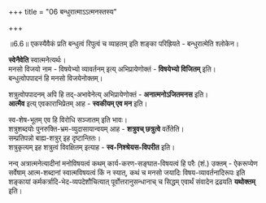 +++
title = "06 बन्धुरात्माऽऽत्मनस्तस्य"

+++
  
  
॥6.6॥ एकस्यैवैकं प्रति बन्धुत्वं रिपुत्वं च व्याहतम् इति शङ्का परिह्रियते - बन्धुरात्मेति श्लोकेन। 

**स्वेनैवेति** स्वात्मनेत्यर्थः।  
मनसो विजयो नाम - विषयेभ्यो व्यावर्तनम् इत्य् अभिप्रायेणोक्तं - **विषयेभ्यो विजितम्** इति।  
बन्धुत्वोपपादनं हि मनसो विजयेनोक्तम्।  

शत्रुत्वोपपादनम् अपि हि तद्-अभावेनेत्य् अभिप्रायेणोक्तं - 
**अनात्मनोऽजितमनस** इति।  
**आत्मैव** इत्य् एवकाराभिप्रेतम् आह - **स्वकीयम् एव मन** इति। 

स्व-शेष-भूतम् एव हि विरोधि सञ्जातम् इति भावः।  
शत्रुशब्दयोः पुनरुक्ति-भ्रम-व्युदासायान्वयम् आह - **शत्रुवच् छत्रुत्वे** वर्तेतेति।  
सम्प्रतिपन्नो बाह्य-शत्रुर् इह दृष्टान्तितः।  
शत्रुकृत्यम् इह शत्रुत्वं विवक्षितम् इत्याह - **स्व-निश्श्रेयस-विपरीत** इति।  

नन्व् अत्रात्मनेत्यादीनां मनोविषयत्वं कथम् कार्य-करण-सङ्घात-विषयत्वं हि परैः (शं.) उक्तम् - ऐकरूप्येण सर्वेषाम् आत्म-शब्दानां स्वात्मविषयत्वं किं न स्यात्, कथं च मनसो जयादिः विषय-व्यावर्तनादिरूपः इति शङ्कायां कर्मकर्त्रादि-भेद-व्यपदेशौचित्यात् पूर्वोत्तरानुसन्धानाच् च सिद्धम् एवार्थं संवादेन द्रढयति **यथोक्तम्** इति।  
  
